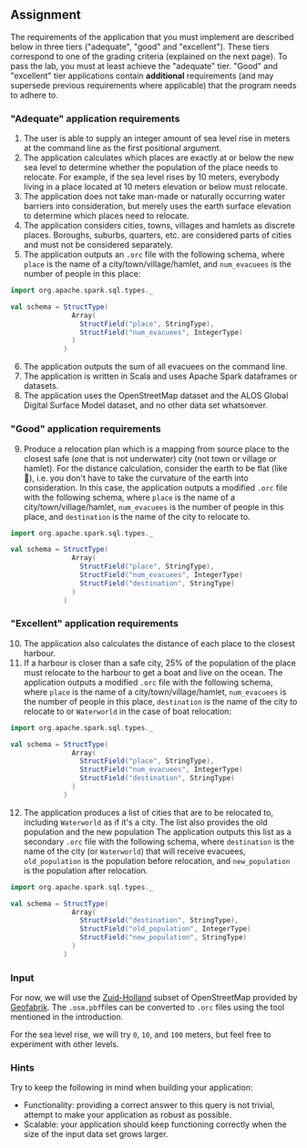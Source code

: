 ## Assignment

The requirements of the application that you must implement are described below
in three tiers ("adequate", "good" and "excellent"). These tiers correspond to
one of the grading criteria (explained on the next page). To pass the lab, you
must at least achieve the "adequate" tier. "Good" and "excellent" tier
applications contain **additional** requirements (and may supersede previous
requirements where applicable) that the program needs to adhere to.

### "Adequate" application requirements

1. The user is able to supply an integer amount of sea level rise in meters at
   the command line as the first positional argument.
2. The application calculates which places are exactly at or below the new sea
   level to determine whether the population of the place needs to relocate. For
   example, if the sea level rises by 10 meters, everybody living in a place
   located at 10 meters elevation or below must relocate.
4. The application does not take man-made or naturally occurring water barriers
   into consideration, but merely uses the earth surface elevation to determine
   which places need to relocate.
5. The application considers cities, towns, villages and hamlets as discrete
   places. Boroughs, suburbs, quarters, etc. are considered parts of cities and
   must not be considered separately.
6. The application outputs an `.orc` file with the following schema,
   where `place` is the name of a city/town/village/hamlet, and `num_evacuees`
   is the number of people in this place:

```scala
import org.apache.spark.sql.types._

val schema = StructType(
               Array(
                 StructField("place", StringType),
                 StructField("num_evacuees", IntegerType)
               )
             )
```

6. The application outputs the sum of all evacuees on the command line.
7. The application is written in Scala and uses Apache Spark dataframes or
   datasets.
8. The application uses the OpenStreetMap dataset and the ALOS Global Digital
   Surface Model dataset, and no other data set whatsoever.

### "Good" application requirements

9. Produce a relocation plan which is a mapping from source place to the closest
   safe (one that is not underwater) city (not town or village or hamlet). For
   the distance calculation, consider the earth to be flat (like 🥞), i.e. you
   don't have to take the curvature of the earth into consideration. In this
   case, the application outputs a modified `.orc` file with the following
   schema, where `place` is the name of a city/town/village/hamlet,
   `num_evacuees` is the number of people in this place, and `destination`
   is the name of the city to relocate to.

```scala
import org.apache.spark.sql.types._

val schema = StructType(
               Array(
                 StructField("place", StringType),
                 StructField("num_evacuees", IntegerType)
                 StructField("destination", StringType)
               )
             )
```

### "Excellent" application requirements

10. The application also calculates the distance of each place to the closest
    harbour.
11. If a harbour is closer than a safe city, 25% of the population of the place
    must relocate to the harbour to get a boat and live on the ocean. The
    application outputs a modified `.orc` file with the following schema,
    where `place` is the name of a city/town/village/hamlet, `num_evacuees` is
    the number of people in this place, `destination` is the name of the city to
    relocate to or `Waterworld` in the case of boat relocation:

```scala
import org.apache.spark.sql.types._

val schema = StructType(
               Array(
                 StructField("place", StringType),
                 StructField("num_evacuees", IntegerType)
                 StructField("destination", StringType)
               )
             )
```

12. The application produces a list of cities that are to be relocated to,
    including `Waterworld` as if it's a city. The list also provides the old
    population and the new population The application outputs this list as a
    secondary `.orc` file with the following schema, where `destination` is the
    name of the city (or `Waterworld`) that will receive evacuees,
    `old_population` is the population before relocation, and `new_population`
    is the population after relocation.

```scala
import org.apache.spark.sql.types._

val schema = StructType(
               Array(
                 StructField("destination", StringType),
                 StructField("old_population", IntegerType)
                 StructField("new_population", StringType)
               )
             )
```

### Input

For now, we will use the [Zuid-Holland] subset of OpenStreetMap provided
by [Geofabrik]. The `.osm.pbf`files can be converted to `.orc` files using the
tool mentioned in the introduction.

For the sea level rise, we will try `0`, `10`, and `100` meters, but feel free
to experiment with other levels.

### Hints

Try to keep the following in mind when building your application:

- Functionality: providing a correct answer to this query is not trivial,
  attempt to make your application as robust as possible.
- Scalable: your application should keep functioning correctly when the size of
  the input data set grows larger.

[Zuid-Holland]: https://download.geofabrik.de/europe/netherlands/zuid-holland-latest.osm.pbf

[Geofabrik]: https://geofabrik.de/
